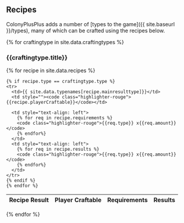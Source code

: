 ## Recipes

ColonyPlusPlus adds a number of [types to the game]({{ site.baseurl }}/types), many of which can be crafted using the recipes below. 


{% for craftingtype in site.data.craftingtypes %}

<h3>{{craftingtype.title}}</h3>

<table>
  <thead>
    <tr>
      <th>Recipe Result</th>
      <th style="text-align: left">Player Craftable</th>
      <th style="text-align: left">Requirements</th>
      <th style="text-align: left">Results</th>
    </tr>
  </thead>
  <tbody>
  	{% for recipe in site.data.recipes %}

  	{% if recipe.type == craftingtype.type %}
    <tr>
      <td>{{ site.data.typenames[recipe.mainresulttype]}}</td>
      <td style=""><code class="highlighter-rouge">{{recipe.playerCraftable}}</code></td>
      
      <td style="text-align: left">
        {% for req in recipe.requirements %}
        <code class="highlighter-rouge">{{req.type}} x{{req.amount}}</code>
        {% endfor%}
      </td>
      <td style="text-align: left">
        {% for req in recipe.results %}
        <code class="highlighter-rouge">{{req.type}} x{{req.amount}}</code>
        {% endfor%}
      </td>
    </tr>
    {% endif %}
    {% endfor %}
  </tbody>
</table>

{% endfor %}